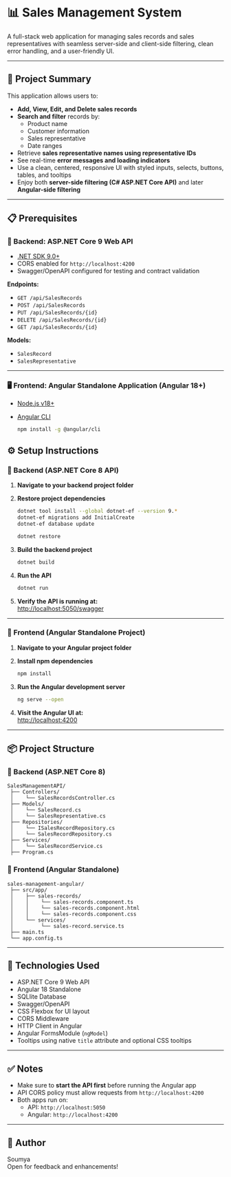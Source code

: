 
# 📊 Sales Management System

A full-stack web application for managing sales records and sales representatives with seamless server-side and client-side filtering, clean error handling, and a user-friendly UI.

---

## 📖 Project Summary

This application allows users to:

- **Add, View, Edit, and Delete sales records**
- **Search and filter** records by:
  - Product name
  - Customer information
  - Sales representative
  - Date ranges
- Retrieve **sales representative names using representative IDs**
- See real-time **error messages and loading indicators**
- Use a clean, centered, responsive UI with styled inputs, selects, buttons, tables, and tooltips
- Enjoy both **server-side filtering (C# ASP.NET Core API)** and later **Angular-side filtering**

---

## 📋 Prerequisites

### 🔧 Backend: ASP.NET Core 9 Web API

- [.NET SDK 9.0+](https://dotnet.microsoft.com/en-us/download)
- CORS enabled for `http://localhost:4200`
- Swagger/OpenAPI configured for testing and contract validation

**Endpoints:**
- `GET /api/SalesRecords`
- `POST /api/SalesRecords`
- `PUT /api/SalesRecords/{id}`
- `DELETE /api/SalesRecords/{id}`
- `GET /api/SalesRecords/{id}`

**Models:**
- `SalesRecord`
- `SalesRepresentative`

---

### 🖥️ Frontend: Angular Standalone Application (Angular 18+)

- [Node.js v18+](https://nodejs.org/en/download)
- [Angular CLI](https://angular.io/cli)

  ```bash
  npm install -g @angular/cli

  
## ⚙️ Setup Instructions

### 📌 Backend (ASP.NET Core 8 API)

1. **Navigate to your backend project folder**

2. **Restore project dependencies**

   ```bash
   dotnet tool install --global dotnet-ef --version 9.*
   dotnet-ef migrations add InitialCreate
   dotnet-ef database update
   ```

   ```bash
   dotnet restore
   ```

3. **Build the backend project**

   ```bash
   dotnet build
   ```

4. **Run the API**

   ```bash
   dotnet run
   ```

5. **Verify the API is running at:**  
   [http://localhost:5050/swagger](http://localhost:5050/swagger/index.html)

---

### 📌 Frontend (Angular Standalone Project)

1. **Navigate to your Angular project folder**

2. **Install npm dependencies**

   ```bash
   npm install
   ```

3. **Run the Angular development server**

   ```bash
   ng serve --open
   ```

4. **Visit the Angular UI at:**  
   [http://localhost:4200](http://localhost:4200)

---

## 📦 Project Structure

### 📁 Backend (ASP.NET Core 8)

```
SalesManagementAPI/
 ├── Controllers/
 │    └── SalesRecordsController.cs
 ├── Models/
 │    └── SalesRecord.cs
 │    └── SalesRepresentative.cs
 ├── Repositories/
 │    └── ISalesRecordRepository.cs
 │    └── SalesRecordRepository.cs
 ├── Services/
 │    └── SalesRecordService.cs
 ├── Program.cs
```

### 📁 Frontend (Angular Standalone)

```
sales-management-angular/
 ├── src/app/
 │    ├── sales-records/
 │    │    └── sales-records.component.ts
 │    │    └── sales-records.component.html
 │    │    └── sales-records.component.css
 │    └── services/
 │         └── sales-record.service.ts
 ├── main.ts
 └── app.config.ts
```

---

## 🔧 Technologies Used

- ASP.NET Core 9 Web API
- Angular 18 Standalone
- SQLlite Database
- Swagger/OpenAPI
- CSS Flexbox for UI layout
- CORS Middleware
- HTTP Client in Angular
- Angular FormsModule (`ngModel`)
- Tooltips using native `title` attribute and optional CSS tooltips

---

## ✅ Notes

- Make sure to **start the API first** before running the Angular app
- API CORS policy must allow requests from `http://localhost:4200`
- Both apps run on:
  - API: `http://localhost:5050`
  - Angular: `http://localhost:4200`

---

## 🚀 Author

Soumya  
Open for feedback and enhancements!
